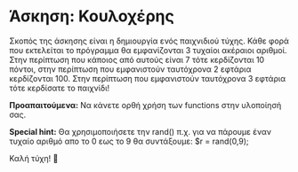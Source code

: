 # Άσκηση: Κουλοχέρης
Σκοπός της άσκησης είναι η δημιουργία ενός παιχνιδιού τύχης. Κάθε φορά που εκτελείται το πρόγραμμα θα εμφανίζονται 3 τυχαίοι ακέραιοι αριθμοί. Στην περίπτωση που κάποιος από αυτούς είναι 7 τότε κερδίζονται 10 πόντοι, στην περίπτωση που εμφανιστούν ταυτόχρονα 2 εφτάρια κερδίζονται 100. Στην περίπτωση που εμφανιστούν ταυτόχρονα 3 εφτάρια τότε κερδίσατε το παιχνίδι!

**Προαπαιτούμενα:** Να κάνετε ορθή χρήση των functions στην υλοποίησή σας.

**Special hint:** Θα χρησιμοποιήσετε την rand() π.χ. για να πάρουμε έναν τυχαίο αριθμό απο το 0 εως το 9 θα συντάξουμε: $r = rand(0,9);

Καλή τύχη! 💪

<!--

<html>
<head>
	<title>Slot Machine v2</title>
</head>
<body>

<?php

function slotmachine($r1, $r2, $r3)
{

	echo "<h1>$r1 - $r2 - $r3</h1>";

	if($r1 == 7 && $r2 == 7 && $r3 == 7)
	{
		echo "1000!!!";
	}
	elseif($r1 == 7 && $r2 == 7 || $r1 == 7 && $r3 == 7 || $r2 == 7 && $r3 == 7)
	{
		echo "100";
	}
	elseif($r1 == 7 || $r2 == 7 || $r3 == 7)
	{
		echo "10";
	}
}


$r1 = rand(0,9);
$r2 = rand(0,9);
$r3 = rand(0,9);


slotmachine($r1, $r2, $r3);


?>

</body>
</html>
-->
